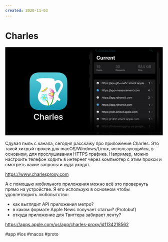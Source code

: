 ```yaml
---
created: 2020-11-03
---
```


# Charles

![Charles promo](charles.jpeg "Charles promo")

Сдувая пыль с канала, сегодня расскажу про приложение Charles.
Это такой хитрый прокси для macOS/Windows/Linux, использующийся, в основном, для прослушивания HTTPS трафика.
Например, можно настроить телефон ходить в интернет через компьютер с этим прокси и смотреть какие запросы и куда уходят.

https://www.charlesproxy.com

А с помощью мобильного приложения можно всё это провернуть прямо на устройстве.
Я его использую в основном чтобы удовлетворить любопытство: 

- как выглядит API приложения метро?
- в каком формате Apple News получает статьи? (Protobuf)
- откуда приложение для Твиттера забирает ленту?

https://apps.apple.com/us/app/charles-proxy/id1134218562

#app #ios #macos #proto
